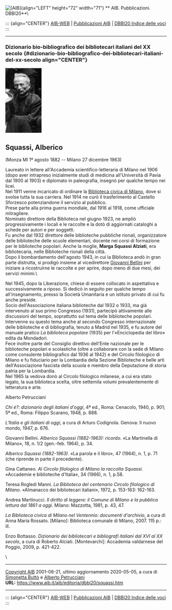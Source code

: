 ![\[AIB\]](/aib/wi/aibv72.gif){align="LEFT" height="72" width="71"}
** AIB. Pubblicazioni. DBBI20**\

::: {align="CENTER"}
[AIB-WEB](/) \| [Pubblicazioni AIB](/pubblicazioni/) \| [DBBI20 Indice
delle voci](dbbi20.htm)
:::

------------------------------------------------------------------------

### Dizionario bio-bibliografico dei bibliotecari italiani del XX secolo {#dizionario-bio-bibliografico-dei-bibliotecari-italiani-del-xx-secolo align="CENTER"}

![\[Ritratto\]](squassi.jpg)

## Squassi, Alberico

(Monza MI 1º agosto 1882 -- Milano 27 dicembre 1963)

Laureato in lettere all\'Accademia scientifico-letteraria di Milano nel
1906 (dopo aver intrapreso inizialmente studi di medicina
all\'Università di Pavia dal 1900 al 1903) e diplomato in paleografia,
insegnò per qualche tempo nei licei.\
Nel 1911 venne incaricato di ordinare la [Biblioteca civica di
Milano](/aib/stor/teche/mi-com.htm), dove si svolse tutta la sua
carriera. Nel 1914 ne curò il trasferimento al Castello Sforzesco
potenziandone il servizio al pubblico.\
Prese parte alla prima guerra mondiale, dal 1916 al 1918, come ufficiale
mitragliere.\
Nominato direttore della Biblioteca nel giugno 1923, ne ampliò
progressivamente i locali e le raccolte e la dotò di aggiornati
cataloghi a schede per autori e per soggetti.\
Fu anche dal 1932 direttore delle biblioteche pubbliche rionali,
organizzatore delle biblioteche delle scuole elementari, docente nei
corsi di formazione per le biblioteche popolari. Anche la moglie,
**Marga Squassi Alziati**, era bibliotecaria, nelle Biblioteche rionali
della città.\
Dopo il bombardamento dell\'agosto 1943, in cui la Biblioteca andò in
gran parte distrutta, si prodigò insieme al vicedirettore [Giovanni
Bellini](bellini.htm) per iniziare a ricostruirne le raccolte e per
aprire, dopo meno di due mesi, dei servizi minimi.\

Nel 1945, dopo la Liberazione, chiese di essere collocato in aspettativa
e successivamente a riposo. Si dedicò in seguito per qualche tempo
all\'insegnamento, presso la Società Umanitaria e un istituto privato di
cui fu anche preside.\
Socio dell\'Associazione italiana biblioteche dal 1932 o 1933, ma già
intervenuto al suo primo Congresso (1931), partecipò attivamente alle
discussioni del tempo, soprattutto sul tema delle biblioteche popolari.
Intervenne su questo tema anche al secondo Congresso internazionale
delle biblioteche e di bibliografia, tenuto a Madrid nel 1935, e fu
autore del manuale pratico *La biblioteca popolare* (1935) per
l\'«Enciclopedia del libro» edita da Mondadori.\
Fece inoltre parte del Consiglio direttivo dell\'Ente nazionale per le
biblioteche popolari e scolastiche (oltre a collaborare con la sede di
Milano come consulente bibliografico dal 1936 al 1942) e del Circolo
filologico di Milano e fu fiduciario per la Lombardia della Sezione
Biblioteche e belle arti dell\'Associazione fascista della scuola e
membro della Deputazione di storia patria per la Lombardia.\
Nel 1965 la vedova donò al Circolo filologico milanese, a cui era stato
legato, la sua biblioteca scelta, oltre settemila volumi prevalentemente
di letteratura e arte.

Alberto Petrucciani

*Chi è?: dizionario degli italiani d\'oggi*, 4ª ed., Roma: Cenacolo,
1940, p. 901; 5ª ed., Roma: Filippo Scarano, 1948, p. 888.

*L\'Italia e gli italiani di oggi*, a cura di Arturo Codignola. Genova:
Il nuovo mondo, 1947, p. 676.

Giovanni Bellini. *Alberico Squassi (1882-1963): ricordo*. «La
Martinella di Milano», 18, n. 1/2 (gen.-feb. 1964), p. 34.

*Alberico Squassi (1882-1963)*. «La parola e il libro», 47 (1964), n. 1,
p. 71 (che riprende in parte il precedente).

Gina Cattaneo. *Al Circolo filologico di Milano la raccolta Squassi*.
«Accademie e biblioteche d\'Italia», 34 (1966), n. 1, p.58.

Teresa Rogledi Manni. *La Biblioteca del centenario Circolo filologico
di Milano*. «Almanacco dei bibliotecari italiani», 1972, p. 153-163:
162-163.

Andrea Martinucci. *Il diritto di leggere: il Comune di Milano e la
pubblica lettura dal 1861 a oggi*. Milano: Mazzotta, 1981, p. 43, 47.

*La Biblioteca civica di Milano nel Ventennio: documenti d\'archivio*, a
cura di Anna Maria Rossato. \[Milano\]: Biblioteca comunale di Milano,
2007. 115 p.: ill.

Enzo Bottasso. *Dizionario dei bibliotecari e bibliografi italiani dal
XVI al XX secolo*, a cura di Roberto Alciati. \[Montevarchi\]: Accademia
valdarnese del Poggio, 2009, p. 421-422.

\

------------------------------------------------------------------------

[Copyright AIB](/su-questo-sito/dichiarazione-di-copyright-aib-web/)
2001-06-21, ultimo aggiornamento 2020-05-05, a cura di [Simonetta
Buttò](/aib/redazione3.htm) e [Alberto
Petrucciani](/su-questo-sito/redazione-aib-web/)\
**URL:** https://www.aib.it/aib/editoria/dbbi20/squassi.htm

------------------------------------------------------------------------

::: {align="CENTER"}
[AIB-WEB](/) \| [Pubblicazioni AIB](/pubblicazioni/) \| [DBBI20 Indice
delle voci](dbbi20.htm)
:::
